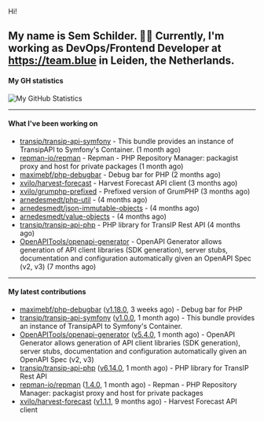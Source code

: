 Hi!

My name is Sem Schilder. 👋🏻 Currently, I'm working as DevOps/Frontend Developer at https://team.blue in Leiden, the Netherlands.
---

#### My GH statistics

![My GitHub Statistics](https://github-readme-stats.vercel.app/api?username=xvilo&show_icons=true&count_private=true&hide_title=true)

---

#### What I've been working on

- [transip/transip-api-symfony](https://github.com/transip/transip-api-symfony) - This bundle provides an instance of TransipAPI to Symfony&#39;s Container. (1 month ago)
- [repman-io/repman](https://github.com/repman-io/repman) - Repman - PHP Repository Manager: packagist proxy and host for private packages  (1 month ago)
- [maximebf/php-debugbar](https://github.com/maximebf/php-debugbar) - Debug bar for PHP (2 months ago)
- [xvilo/harvest-forecast](https://github.com/xvilo/harvest-forecast) - Harvest Forecast API client (3 months ago)
- [xvilo/grumphp-prefixed](https://github.com/xvilo/grumphp-prefixed) - Prefixed version of GrumPHP (3 months ago)
- [arnedesmedt/php-util](https://github.com/arnedesmedt/php-util) -  (4 months ago)
- [arnedesmedt/json-immutable-objects](https://github.com/arnedesmedt/json-immutable-objects) -  (4 months ago)
- [arnedesmedt/value-objects](https://github.com/arnedesmedt/value-objects) -  (4 months ago)
- [transip/transip-api-php](https://github.com/transip/transip-api-php) - PHP library for TransIP Rest API (4 months ago)
- [OpenAPITools/openapi-generator](https://github.com/OpenAPITools/openapi-generator) - OpenAPI Generator allows generation of API client libraries (SDK generation), server stubs, documentation and configuration automatically given an OpenAPI Spec (v2, v3) (7 months ago)

---

#### My latest contributions

- [maximebf/php-debugbar](https://github.com/maximebf/php-debugbar) ([v1.18.0](https://github.com/maximebf/php-debugbar/releases/tag/v1.18.0), 3 weeks ago) - Debug bar for PHP
- [transip/transip-api-symfony](https://github.com/transip/transip-api-symfony) ([v1.0.0](https://github.com/transip/transip-api-symfony/releases/tag/v1.0.0), 1 month ago) - This bundle provides an instance of TransipAPI to Symfony&#39;s Container.
- [OpenAPITools/openapi-generator](https://github.com/OpenAPITools/openapi-generator) ([v5.4.0](https://github.com/OpenAPITools/openapi-generator/releases/tag/v5.4.0), 1 month ago) - OpenAPI Generator allows generation of API client libraries (SDK generation), server stubs, documentation and configuration automatically given an OpenAPI Spec (v2, v3)
- [transip/transip-api-php](https://github.com/transip/transip-api-php) ([v6.14.0](https://github.com/transip/transip-api-php/releases/tag/v6.14.0), 1 month ago) - PHP library for TransIP Rest API
- [repman-io/repman](https://github.com/repman-io/repman) ([1.4.0](https://github.com/repman-io/repman/releases/tag/1.4.0), 1 month ago) - Repman - PHP Repository Manager: packagist proxy and host for private packages 
- [xvilo/harvest-forecast](https://github.com/xvilo/harvest-forecast) ([v1.1.1](https://github.com/xvilo/harvest-forecast/releases/tag/v1.1.1), 9 months ago) - Harvest Forecast API client
